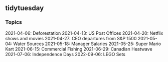 ## tidytuesday

### Topics
2021-04-06: Deforestation
2021-04-13: US Post Offices
2021-04-20: Netflix shows and movies
2021-04-27: CEO departures from S&P 1500
2021-05-04: Water Sources
2021-05-18: Manager Salaries
2021-05-25: Super Mario Kart
2021-06-15: Commercial Fishing
2021-06-29: Canadian Heatwave
2021-07-06: Independence Days
2022-09-06: LEGO Sets
